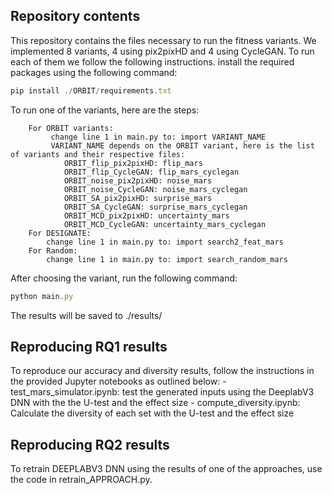 ## Repository contents

This repository contains the files necessary to run the fitness variants. We implemented 8 variants, 4 using pix2pixHD and 4 using CycleGAN. To run each of them we follow the following instructions.
install the required packages using the following command:
```javascript
pip install ./ORBIT/requirements.txt
```


To run one of the variants, here are the steps:

		For ORBIT variants:
			 change line 1 in main.py to: import VARIANT_NAME
			 VARIANT_NAME depends on the ORBIT variant, here is the list of variants and their respective files:
				ORBIT_flip_pix2pixHD: flip_mars
				ORBIT_flip_CycleGAN: flip_mars_cyclegan
				ORBIT_noise_pix2pixHD: noise_mars
				ORBIT_noise_CycleGAN: noise_mars_cyclegan
				ORBIT_SA_pix2pixHD: surprise_mars
				ORBIT_SA_CycleGAN: surprise_mars_cyclegan
				ORBIT_MCD_pix2pixHD: uncertainty_mars
				ORBIT_MCD_CycleGAN: uncertainty_mars_cyclegan
		For DESIGNATE:
			change line 1 in main.py to: import search2_feat_mars
		For Random:
			change line 1 in main.py to: import search_random_mars

After choosing the variant, run the following command:

```javascript
python main.py
```

The results will be saved to ./results/

## Reproducing RQ1 results
To reproduce our accuracy and diversity results, follow the instructions in the provided Jupyter notebooks as outlined below:
	- test_mars_simulator.ipynb: test the generated inputs using the DeeplabV3 DNN with the the U-test and the effect size
	- compute_diversity.ipynb: Calculate the diversity of each set with the U-test and the effect size
## Reproducing RQ2 results
To retrain DEEPLABV3 DNN using the results of one of the approaches, use the code in retrain_APPROACH.py.

